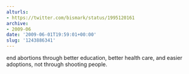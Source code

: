 ```yaml
---
alturls:
- https://twitter.com/bismark/status/1995120161
archive:
- 2009-06
date: '2009-06-01T19:59:01+00:00'
slug: '1243886341'
---
```


end abortions through better education, better health care, and easier adoptions, not through shooting people.

